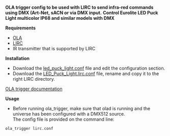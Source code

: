 **OLA trigger config to be used with LIRC to send infra-red commands using DMX (Art-Net, sACN or via DMX input.**
**Control Eurolite LED Puck Light multicolor IP68 and similar models with DMX**

**Requirements**

* [OLA](https://www.openlighting.org/ola/)
* [LIRC](http://www.lirc.org)
* IR transmitter that is supported by LIRC

**Installation**
  
* Download the [led_puck_light.conf](led_puck_light.conf) file and edit the configuration section.
* Download the [LED_Puck_Light.lirc.conf](LED_Puck_Light.lirc.conf) file, rename and copy it to the right LIRC directory.

[OLA trigger documentation](https://www.openlighting.org/ola/advanced-topics/ola-dmx-trigger/)

**Usage** 

* Before running ola_trigger, make sure that olad is running and the universe has been configured with a DMX512 source.  
The config file is provided on the command line:

`ola_trigger lirc.conf`
